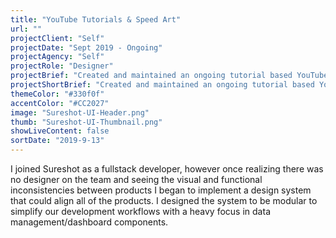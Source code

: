 ```yaml
---
title: "YouTube Tutorials & Speed Art"
url: ""
projectClient: "Self"
projectDate: "Sept 2019 - Ongoing"
projectAgency: "Self"
projectRole: "Designer"
projectBrief: "Created and maintained an ongoing tutorial based YouTube channel with a focus in teaching others design based concepts. Showed new concepts to others through building foundational ideas and then implementing those skills in 'design practice' videos. Demonstrated various ways of design thinking via speed art videos where graphic design and user interfaces (web and mobile) were created."
projectShortBrief: "Created and maintained an ongoing tutorial based YouTube channel with a focus in teaching others design based concepts."
themeColor: "#330f0f"
accentColor: "#CC2027"
image: "Sureshot-UI-Header.png"
thumb: "Sureshot-UI-Thumbnail.png"
showLiveContent: false
sortDate: "2019-9-13"
---
```

I joined Sureshot as a fullstack developer, however once realizing there was no designer on the team and seeing the visual and functional inconsistencies between products I began to implement a design system that could align all of the products. I designed the system to be modular to simplify our development workflows with a heavy focus in data management/dashboard components.